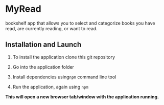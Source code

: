 # MyRead
 bookshelf app that allows you to select and categorize books you have read, are currently reading, or want to read.

## Installation and Launch

1. To install the application clone this git repository

2. Go into the application folder


3. Install dependencies using`npm` command line tool


4. Run the application, again using `npm`


**This will open a new browser tab/window with the application running.**

